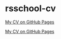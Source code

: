 # rsschool-cv

[My CV on GitHub Pages](https://vadimkashko.github.io/rsschool-cv/cv)  

[My CV on GitHub Pages](https://vadimkashko.github.io/rsschool-cv/)
